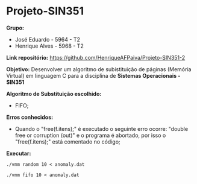 # Projeto-SIN351

**Grupo:**
  - José Eduardo - 5964 - T2
  - Henrique Alves - 5968 - T2

  
**Link repositório:** https://github.com/HenriqueAFPaiva/Projeto-SIN351-2

**Objetivo:**
  Desenvolver um algoritmo de subistituição de páginas (Memória Virtual) em linguagem C para a disciplina de **Sistemas Operacionais - SIN351**
  
**Algoritmo de Substituição escolhido:**
  - FIFO;
  
**Erros conhecidos:**
  - Quando o "free(f.itens);" é executado o seguinte erro ocorre: "double free or corruption (out)" e o programa é abortado, por isso o "free(f.itens);" está comentado no código;

**Executar:**

```./vmm random 10 < anomaly.dat```

```./vmm fifo 10 < anomaly.dat```
